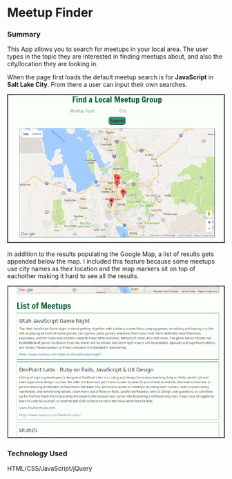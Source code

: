 Meetup Finder
======

### Summary

This App allows you to search for meetups in your local area. The user types in the topic they are interested in finding meetups about, and also the city/location they are looking in. 

When the page first loads the default meetup search is for __JavaScript__ in __Salt Lake City__. From there a user can input their own searches.

![Image of Front Page Load](images/load-page.PNG)

In addition to the results populating the Google Map, a list of results gets appended below the map. I included this feature because some meetups use city names as their location and the map markers sit on top of eachother making it hard to see all the results.

![Image of List Results below Map](images/list-shot.PNG)


### Technology Used

HTML/CSS/JavaScript/jQuery